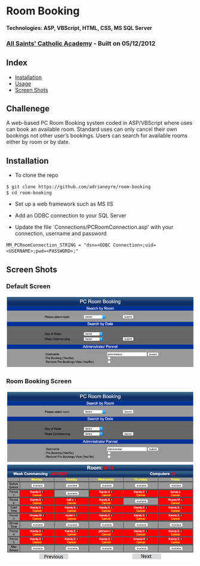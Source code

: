 # Room Booking
#### Technologies: ASP, VBScript, HTML, CSS, MS SQL Server
### [All Saints' Catholic Academy](http://www.allsaints.notts.sch.uk) - Built on 05/12/2012

## Index
* [Installation](#Install)
* [Usage](#Usage)
* [Screen Shots](#Shots)

## Challenege
A web-based PC Room Booking system coded in ASP/VBScript where uses can book an available room. Standard uses can only cancel their own bookings not other user’s bookings. Users can search for available rooms either by room or by date.

## <a name="Install">Installation</a>
* To clone the repo
```shell
$ git clone https://github.com/adrianeyre/room-booking
$ cd room-booking
```

* Set up a web framework such as MS IIS

* Add an ODBC connection to your SQL Server

* Update the file `Connections/PCRoomConnection.asp' with your connection, username and password
```shell
MM_PCRoomConnection_STRING = "dsn=<ODBC Connection>;uid=<USERNAME>;pwd=<PASSWORD>;"
```

## <a name="Shots">Screen Shots</a>
### Default Screen
[![Screenshot](https://raw.githubusercontent.com/adrianeyre/room-booking/master/images/screenshot1.png)](https://raw.githubusercontent.com/adrianeyre/room-booking/master/images/screenshot1.png "Screen Shot 1")

### Room Booking Screen
[![Screenshot](https://raw.githubusercontent.com/adrianeyre/room-booking/master/images/screenshot2.png)](https://raw.githubusercontent.com/adrianeyre/room-booking/master/images/screenshot2.png "Screen Shot 2")

